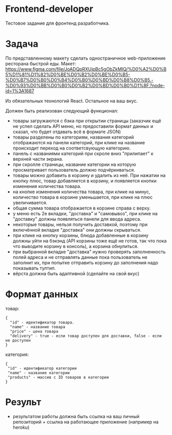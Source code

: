 # Frontend-developer
Тестовое задание для фронтенд разработчика.

# Задача
По представленному макету сделать одностраничное web-приложение ресторана быстрой еды. 
Макет: https://www.figma.com/file/JoADQpRXUjpBc5gObZkMIQ/%D0%A2%D0%B5%D1%81%D1%82%D0%BE%D0%B2%D0%BE%D0%B5-%D0%B7%D0%B0%D0%B4%D0%B0%D0%BD%D0%B8%D0%B5.-%D0%93%D0%BB%D0%B0%D0%B2%D0%BD%D0%B0%D1%8F.?node-id=1%3A1687

Из обязательных технологий React. Остальное на ваш вкус.

Должен быть реализован следующий функционал:
- товары загружаются с бэка при открытии страницы (заказчик ещё не успел сделать API меню, но предоставили формат данных и сказал, что будет отдавать всё в формате JSON)
- товары разделены по категориям, названия категорий отображаются на панели категорий, при клике на название происходит переход на соответсвующую категорию.
- панель с названиями категорий при скроле вниз "прилипает" к верхней части экрана.
- при скролле страницы, название категории на которую просматривает пользователь должно подчёркиваться.
- товары можно добавить в корзину и удалить из неё. При нажатии на кнопку плюс, товар добавляется в корзину, и появляется кнопки изменения количества товара.
- на кнопке изменения количества товара, при клике на минус, количество товара в корзине уменьшается, при клике на плюс увеличивается.
- общая сумма товара отображается в корзине справа с верху.
- у меню есть 2е вкладки, "доставка" и "самовывоз", при клике на "доставку" должны появляться панели для ввода адреса.
- некоторые товары, нельзя получить доставкой, поэтому при включённой вкладке "доставка" они должны скрываться.
- при клике на кнопку корзины, блюда добавленные в корзину должны уйти на бэкэнд (API корзины тоже ещё не готов, так что пока что выводите корзину в консоль), а корзина обнулиться.
- при выбранной вкладке "доставка" нужно проверять заполненность полей адреса и не отправлять данные пока пользователь не заполнит их, при попытке отправить корзину до заполнения надо показывать тултип.
- вёрста должна быть адаптивной (сделайте на свой вкус)

# Формат данных
товар:
```
{
  "id" - идентификатор товара.
  "name" - название товара
  "price" - цена товара
  "delivery" - true - если товар доступен для доставки, false - если не доступен
}
```

категория: 
```
{
 "id" - идентификатор категории
 "name" - название категории
 "products" - массив с ID товаров в категории
}
```

# Результ
- результатом работы должна быть ссылка на ваш личный репозиторий + ссылка на работающее приложение (например на heroku)
